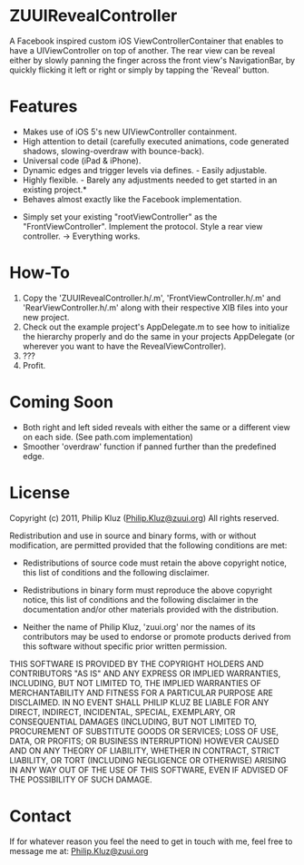 ZUUIRevealController
=======

A Facebook inspired custom iOS ViewControllerContainer that enables to have a UIViewController on top of another. The rear view can be reveal either by slowly panning the finger across the front view's NavigationBar, by quickly flicking it left or right or simply by tapping the 'Reveal' button.

Features
=======

- Makes use of iOS 5's new UIViewController containment.
- High attention to detail (carefully executed animations, code generated shadows, slowing-overdraw with bounce-back).
- Universal code (iPad & iPhone).
- Dynamic edges and trigger levels via defines. - Easily adjustable.
- Highly flexible. - Barely any adjustments needed to get started in an existing project.*
- Behaves almost exactly like the Facebook implementation.

* Simply set your existing "rootViewController" as the "FrontViewController". Implement the protocol. Style a rear view controller. -> Everything works.

How-To
=======

1. Copy the 'ZUUIRevealController.h/.m', 'FrontViewController.h/.m' and 'RearViewController.h/.m' along with their respective XIB files into your new project.
2. Check out the example project's AppDelegate.m to see how to initialize the hierarchy properly and do the same in your projects AppDelegate (or wherever you want to have the RevealViewController).
3. ???
4. Profit.

Coming Soon
=======

- Both right and left sided reveals with either the same or a different view on each side. (See path.com implementation)
- Smoother 'overdraw' function if panned further than the predefined edge.

License
=======
Copyright (c) 2011, Philip Kluz (Philip.Kluz@zuui.org)
All rights reserved.

Redistribution and use in source and binary forms, with or without modification, are permitted provided that the following conditions are met:
 
* Redistributions of source code must retain the above copyright notice, this list of conditions and the following disclaimer.
 
* Redistributions in binary form must reproduce the above copyright notice, this list of conditions and the following disclaimer in the documentation and/or other materials provided with the distribution.

* Neither the name of Philip Kluz, 'zuui.org' nor the names of its contributors may be used to endorse or promote products derived from this software without specific prior written permission.

THIS SOFTWARE IS PROVIDED BY THE COPYRIGHT HOLDERS AND CONTRIBUTORS "AS IS" AND ANY EXPRESS OR IMPLIED WARRANTIES, INCLUDING, BUT NOT LIMITED TO, THE IMPLIED WARRANTIES OF MERCHANTABILITY AND FITNESS FOR A PARTICULAR PURPOSE ARE DISCLAIMED. IN NO EVENT SHALL PHILIP KLUZ BE LIABLE FOR ANY DIRECT, INDIRECT, INCIDENTAL, SPECIAL, EXEMPLARY, OR CONSEQUENTIAL DAMAGES (INCLUDING, BUT NOT LIMITED TO, PROCUREMENT OF SUBSTITUTE GOODS OR SERVICES; LOSS OF USE, DATA, OR PROFITS; OR BUSINESS INTERRUPTION) HOWEVER CAUSED AND ON ANY THEORY OF LIABILITY, WHETHER IN CONTRACT, STRICT LIABILITY, OR TORT (INCLUDING NEGLIGENCE OR OTHERWISE) ARISING IN ANY WAY OUT OF THE USE OF THIS SOFTWARE, EVEN IF ADVISED OF THE POSSIBILITY OF SUCH DAMAGE.

Contact
=======

If for whatever reason you feel the need to get in touch with me, feel free to message me at: Philip.Kluz@zuui.org

